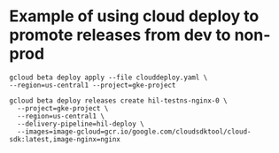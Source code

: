 # Example of using cloud deploy to promote releases from dev to non-prod
```
gcloud beta deploy apply --file clouddeploy.yaml \
--region=us-central1 --project=gke-project

gcloud beta deploy releases create hil-testns-nginx-0 \
  --project=gke-project \
  --region=us-central1 \
  --delivery-pipeline=hil-deploy \
  --images=image-gcloud=gcr.io/google.com/cloudsdktool/cloud-sdk:latest,image-nginx=nginx
```